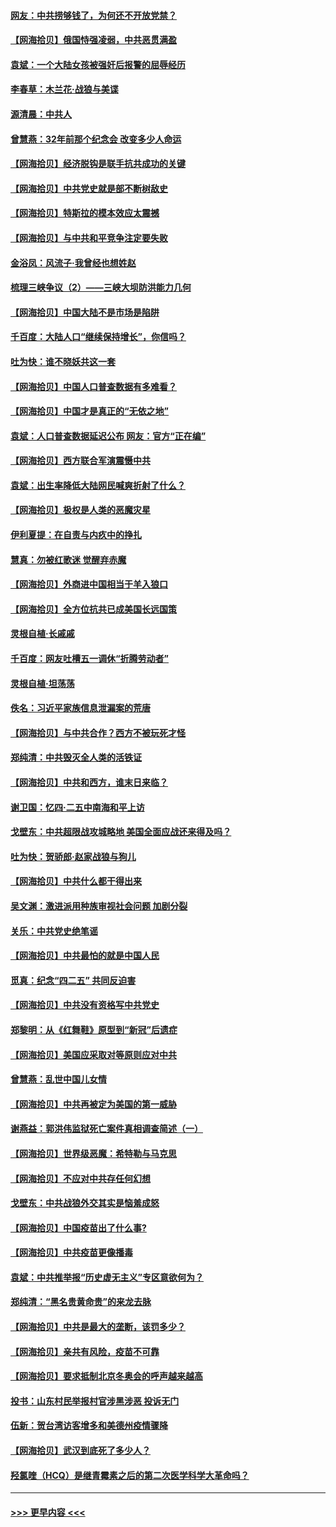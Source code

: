 #### [网友：中共捞够钱了，为何还不开放党禁？](../pages/nsc993/n12938952.md?t=05111901) 
#### [【网海拾贝】俄国恃强凌弱，中共恶贯满盈](../pages/nsc993/n12936626.md?t=05111901) 
#### [袁斌：一个大陆女孩被强奸后报警的屈辱经历](../pages/nsc993/n12936547.md?t=05111901) 
#### [李春草：木兰花·战狼与美谍](../pages/nsc993/n12935995.md?t=05111901) 
#### [源清晨：中共人](../pages/nsc993/n12935589.md?t=05111901) 
#### [曾慧燕：32年前那个纪念会 改变多少人命运](../pages/nsc993/n12934233.md?t=05111901) 
#### [【网海拾贝】经济脱钩是联手抗共成功的关键](../pages/nsc993/n12934176.md?t=05111901) 
#### [【网海拾贝】中共党史就是部不断树敌史](../pages/nsc993/n12932844.md?t=05111901) 
#### [【网海拾贝】特斯拉的模本效应太震撼](../pages/nsc993/n12925626.md?t=05111901) 
#### [【网海拾贝】与中共和平竞争注定要失败](../pages/nsc993/n12923326.md?t=05111901) 
#### [金浴凤：风流子‧我曾经也想姓赵](../pages/nsc993/n12920911.md?t=05111901) 
#### [梳理三峡争议（2）——三峡大坝防洪能力几何](../pages/nsc993/n12920173.md?t=05111901) 
#### [【网海拾贝】中国大陆不是市场是陷阱](../pages/nsc993/n12920143.md?t=05111901) 
#### [千百度：大陆人口“继续保持增长”，你信吗？](../pages/nsc993/n12918946.md?t=05111901) 
#### [吐为快：谁不晓妖共这一套](../pages/nsc993/n12918941.md?t=05111901) 
#### [【网海拾贝】中国人口普查数据有多难看？](../pages/nsc993/n12917822.md?t=05111901) 
#### [【网海拾贝】中国才是真正的“无依之地”](../pages/nsc993/n12915845.md?t=05111901) 
#### [袁斌：人口普查数据延迟公布 网友：官方“正在编”](../pages/nsc993/n12915748.md?t=05111901) 
#### [【网海拾贝】西方联合军演震慑中共](../pages/nsc993/n12913466.md?t=05111901) 
#### [袁斌：出生率降低大陆网民喊爽折射了什么？](../pages/nsc993/n12913365.md?t=05111901) 
#### [【网海拾贝】极权是人类的恶魔灾星](../pages/nsc993/n12910697.md?t=05111901) 
#### [伊利夏提：在自责与内疚中的挣扎](../pages/nsc993/n12910493.md?t=05111901) 
#### [慧真：勿被红歌迷 觉醒弃赤魔](../pages/nsc993/n12910485.md?t=05111901) 
#### [【网海拾贝】外商进中国相当于羊入狼口](../pages/nsc993/n12908274.md?t=05111901) 
#### [【网海拾贝】全方位抗共已成美国长远国策](../pages/nsc993/n12906878.md?t=05111901) 
#### [灵根自植‧长戚戚](../pages/nsc993/n12905585.md?t=05111901) 
#### [千百度：网友吐槽五一调休“折腾劳动者”](../pages/nsc993/n12905934.md?t=05111901) 
#### [灵根自植‧坦荡荡](../pages/nsc993/n12905562.md?t=05111901) 
#### [佚名：习近平家族信息泄漏案的荒唐](../pages/nsc993/n12904705.md?t=05111901) 
#### [【网海拾贝】与中共合作？西方不被玩死才怪](../pages/nsc993/n12903873.md?t=05111901) 
#### [郑纯清：中共毁灭全人类的活铁证](../pages/nsc993/n12903785.md?t=05111901) 
#### [【网海拾贝】中共和西方，谁末日来临？](../pages/nsc993/n12903482.md?t=05111901) 
#### [谢卫国：忆四‧二五中南海和平上访](../pages/nsc993/n12902192.md?t=05111901) 
#### [戈壁东：中共超限战攻城略地 美国全面应战还来得及吗？](../pages/nsc993/n12902297.md?t=05111901) 
#### [吐为快：贺骄郎‧赵家战狼与狗儿](../pages/nsc993/n12902280.md?t=05111901) 
#### [【网海拾贝】中共什么都干得出来](../pages/nsc993/n12897500.md?t=05111901) 
#### [吴文渊：激进派用种族审视社会问题 加剧分裂](../pages/nsc993/n12893881.md?t=05111901) 
#### [关乐：中共党史绝笔谣](../pages/nsc993/n12897270.md?t=05111901) 
#### [【网海拾贝】中共最怕的就是中国人民](../pages/nsc993/n12894705.md?t=05111901) 
#### [觅真：纪念“四二五” 共同反迫害](../pages/nsc993/n12894553.md?t=05111901) 
#### [【网海拾贝】中共没有资格写中共党史](../pages/nsc993/n12892231.md?t=05111901) 
#### [郑黎明：从《红舞鞋》原型到“新冠”后遗症](../pages/nsc993/n12890469.md?t=05111901) 
#### [【网海拾贝】美国应采取对等原则应对中共](../pages/nsc993/n12889176.md?t=05111901) 
#### [曾慧燕：乱世中国儿女情](../pages/nsc993/n12887931.md?t=05111901) 
#### [【网海拾贝】中共再被定为美国的第一威胁](../pages/nsc993/n12887580.md?t=05111901) 
#### [谢燕益：郭洪伟监狱死亡案件真相调查简述（一）](../pages/nsc993/n12885648.md?t=05111901) 
#### [【网海拾贝】世界级恶魔：希特勒与马克思](../pages/nsc993/n12884062.md?t=05111901) 
#### [【网海拾贝】不应对中共存任何幻想](../pages/nsc993/n12881460.md?t=05111901) 
#### [戈壁东：中共战狼外交其实是恼羞成怒](../pages/nsc993/n12880392.md?t=05111901) 
#### [【网海拾贝】中国疫苗出了什么事?](../pages/nsc993/n12879124.md?t=05111901) 
#### [【网海拾贝】中共疫苗更像播毒](../pages/nsc993/n12876631.md?t=05111901) 
#### [袁斌：中共推举报“历史虚无主义”专区意欲何为？](../pages/nsc993/n12876530.md?t=05111901) 
#### [郑纯清：“黑名贵黄命贵”的来龙去脉](../pages/nsc993/n12875589.md?t=05111901) 
#### [【网海拾贝】中共是最大的垄断，该罚多少？](../pages/nsc993/n12874006.md?t=05111901) 
#### [【网海拾贝】亲共有风险，疫苗不可靠](../pages/nsc993/n12872224.md?t=05111901) 
#### [【网海拾贝】要求抵制北京冬奥会的呼声越来越高](../pages/nsc993/n12868962.md?t=05111901) 
#### [投书：山东村民举报村官涉黑涉恶 投诉无门](../pages/nsc993/n12869726.md?t=05111901) 
#### [伍新：贺台湾访客增多和美德州疫情骤降](../pages/nsc993/n12865651.md?t=05111901) 
#### [【网海拾贝】武汉到底死了多少人？](../pages/nsc993/n12863707.md?t=05111901) 
#### [羟氯喹（HCQ）是继青霉素之后的第二次医学科学大革命吗？](../pages/nsc993/n12638564.md?t=05111901) 

----
#### [ >>> 更早内容 <<< ](../indexes/nsc993-earlier.md)
